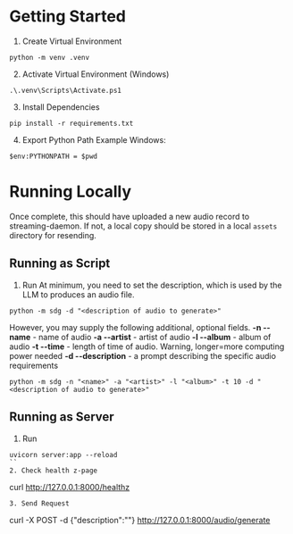 # Getting Started

1. Create Virtual Environment
```
python -m venv .venv
```

2. Activate Virtual Environment (Windows)
```
.\.venv\Scripts\Activate.ps1 
```

3. Install Dependencies
```
pip install -r requirements.txt
```

4. Export Python Path 
Example Windows:
```
$env:PYTHONPATH = $pwd
```

# Running Locally
Once complete, this should have uploaded a new audio record to streaming-daemon. If not, a local copy should be stored in a local `assets` directory for resending.

## Running as Script
1. Run
At minimum, you need to set the description, which is used by the LLM to produces an audio file.
```
python -m sdg -d "<description of audio to generate>"
```

However, you may supply the following additional, optional fields.
**-n --name** - name of audio
**-a --artist** - artist of audio
**-l --album** - album of audio
**-t --time** - length of time of audio. Warning, longer=more computing power needed
**-d --description** - a prompt describing the specific audio requirements
```
python -m sdg -n "<name>" -a "<artist>" -l "<album>" -t 10 -d "<description of audio to generate>"
```

## Running as Server
1. Run
```
uvicorn server:app --reload
``
2. Check health z-page
```
curl http://127.0.0.1:8000/healthz
```
3. Send Request
```
curl -X POST -d {"description":"<insert audio description for LLM>"} http://127.0.0.1:8000/audio/generate
```
